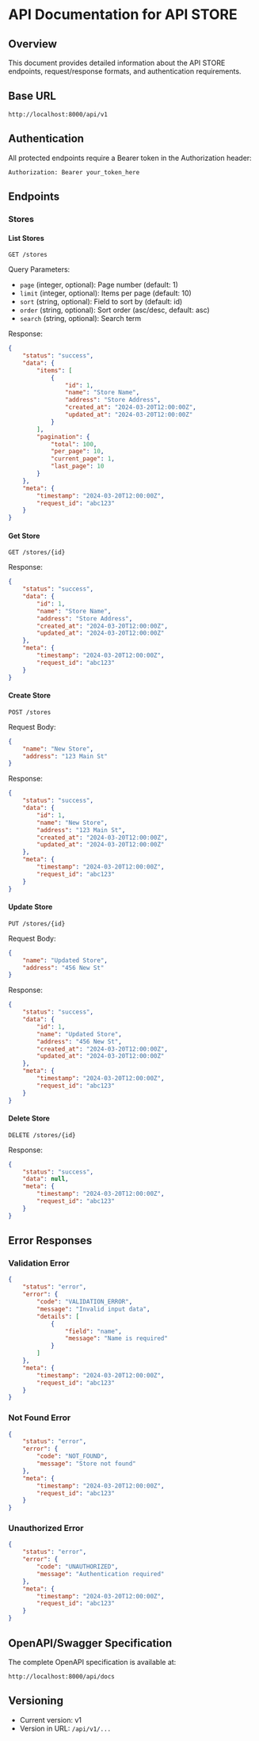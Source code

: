 # API Documentation for API STORE

## Overview
This document provides detailed information about the API STORE endpoints, request/response formats, and authentication requirements.

## Base URL
```
http://localhost:8000/api/v1
```

## Authentication
All protected endpoints require a Bearer token in the Authorization header:
```
Authorization: Bearer your_token_here
```

## Endpoints

### Stores

#### List Stores
```http
GET /stores
```

Query Parameters:
- `page` (integer, optional): Page number (default: 1)
- `limit` (integer, optional): Items per page (default: 10)
- `sort` (string, optional): Field to sort by (default: id)
- `order` (string, optional): Sort order (asc/desc, default: asc)
- `search` (string, optional): Search term

Response:
```json
{
    "status": "success",
    "data": {
        "items": [
            {
                "id": 1,
                "name": "Store Name",
                "address": "Store Address",
                "created_at": "2024-03-20T12:00:00Z",
                "updated_at": "2024-03-20T12:00:00Z"
            }
        ],
        "pagination": {
            "total": 100,
            "per_page": 10,
            "current_page": 1,
            "last_page": 10
        }
    },
    "meta": {
        "timestamp": "2024-03-20T12:00:00Z",
        "request_id": "abc123"
    }
}
```

#### Get Store
```http
GET /stores/{id}
```

Response:
```json
{
    "status": "success",
    "data": {
        "id": 1,
        "name": "Store Name",
        "address": "Store Address",
        "created_at": "2024-03-20T12:00:00Z",
        "updated_at": "2024-03-20T12:00:00Z"
    },
    "meta": {
        "timestamp": "2024-03-20T12:00:00Z",
        "request_id": "abc123"
    }
}
```

#### Create Store
```http
POST /stores
```

Request Body:
```json
{
    "name": "New Store",
    "address": "123 Main St"
}
```

Response:
```json
{
    "status": "success",
    "data": {
        "id": 1,
        "name": "New Store",
        "address": "123 Main St",
        "created_at": "2024-03-20T12:00:00Z",
        "updated_at": "2024-03-20T12:00:00Z"
    },
    "meta": {
        "timestamp": "2024-03-20T12:00:00Z",
        "request_id": "abc123"
    }
}
```

#### Update Store
```http
PUT /stores/{id}
```

Request Body:
```json
{
    "name": "Updated Store",
    "address": "456 New St"
}
```

Response:
```json
{
    "status": "success",
    "data": {
        "id": 1,
        "name": "Updated Store",
        "address": "456 New St",
        "created_at": "2024-03-20T12:00:00Z",
        "updated_at": "2024-03-20T12:00:00Z"
    },
    "meta": {
        "timestamp": "2024-03-20T12:00:00Z",
        "request_id": "abc123"
    }
}
```

#### Delete Store
```http
DELETE /stores/{id}
```

Response:
```json
{
    "status": "success",
    "data": null,
    "meta": {
        "timestamp": "2024-03-20T12:00:00Z",
        "request_id": "abc123"
    }
}
```

## Error Responses

### Validation Error
```json
{
    "status": "error",
    "error": {
        "code": "VALIDATION_ERROR",
        "message": "Invalid input data",
        "details": [
            {
                "field": "name",
                "message": "Name is required"
            }
        ]
    },
    "meta": {
        "timestamp": "2024-03-20T12:00:00Z",
        "request_id": "abc123"
    }
}
```

### Not Found Error
```json
{
    "status": "error",
    "error": {
        "code": "NOT_FOUND",
        "message": "Store not found"
    },
    "meta": {
        "timestamp": "2024-03-20T12:00:00Z",
        "request_id": "abc123"
    }
}
```

### Unauthorized Error
```json
{
    "status": "error",
    "error": {
        "code": "UNAUTHORIZED",
        "message": "Authentication required"
    },
    "meta": {
        "timestamp": "2024-03-20T12:00:00Z",
        "request_id": "abc123"
    }
}
```

## OpenAPI/Swagger Specification
The complete OpenAPI specification is available at:
```
http://localhost:8000/api/docs
```


## Versioning
- Current version: v1
- Version in URL: `/api/v1/...`
